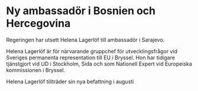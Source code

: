 # Ny ambassadör i Bosnien och Hercegovina

Regeringen har utsett Helena Lagerlöf till ambassadör i Sarajevo.

Helena Lagerlöf är för närvarande gruppchef för utvecklingsfrågor vid Sveriges permanenta representation till EU i Bryssel. Hon har tidigare tjänstgjort vid UD i Stockholm, Sida och som Nationell Expert vid Europeiska kommissionen i Bryssel.

Helena Lagerlöf tillträder sin nya befattning i augusti
